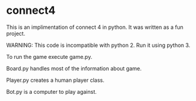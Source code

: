 # connect4
This is an implimentation of connect 4 in python. It was written as a fun project.

WARNING: This code is incompatible with python 2. Run it using python 3.

To run the game execute game.py. 

Board.py handles most of the information about game. 

Player.py creates a human player class. 

Bot.py is a computer to play against.
